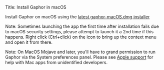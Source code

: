 Title: Install Gaphor in macOS

Install Gaphor on macOS using the [latest gaphor-macOS.dmg
installer](https://github.com/gaphor/gaphor/releases/download/1.1.1/gaphor-macOS-1.1.1.dmg)


Note: Sometimes launching the app the first time after installation fails due
to macOS security settings, please attempt to launch it a 2nd time if this
happens. Right click (Ctrl+click) on the icon to bring up the context menu and
open it from there.

Note: On MacOS Mojave and later, you'll have to grand permission to run Gaphor via the System preferences
panel.  Please see [Apple support](https://support.apple.com/guide/mac-help/open-a-mac-app-from-an-unidentified-developer-mh40616/mac) for help with Mac apps from unidentified developers.
